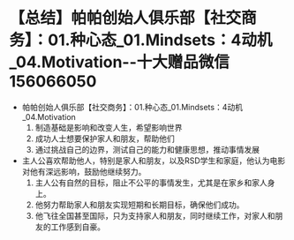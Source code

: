 # 【总结】帕帕创始人俱乐部【社交商务】：01.种心态_01.Mindsets：4动机_04.Motivation--十大赠品微信156066050

-   帕帕创始人俱乐部【社交商务】：01.种心态_01.Mindsets：4动机_04.Motivation
    1.  制造基础是影响和改变人生，希望影响世界
    2.  成功人士想要保护家人和朋友，帮助他们
    3.  通过挑战自己的边界，测试自己的能力和健康思想，推动事情发展
-   主人公喜欢帮助他人，特别是家人和朋友，以及RSD学生和家庭，他认为电影对他有深远影响，鼓励他继续努力。
    1.  主人公有自然的目标，阻止不公平的事情发生，尤其是在家乡和家人身上。
    2.  他努力帮助家人和朋友实现短期和长期目标，确保他们成功。
    3.  他飞往全国甚至国际，只为支持家人和朋友，同时继续工作，对家人和朋友的工作感到自豪。